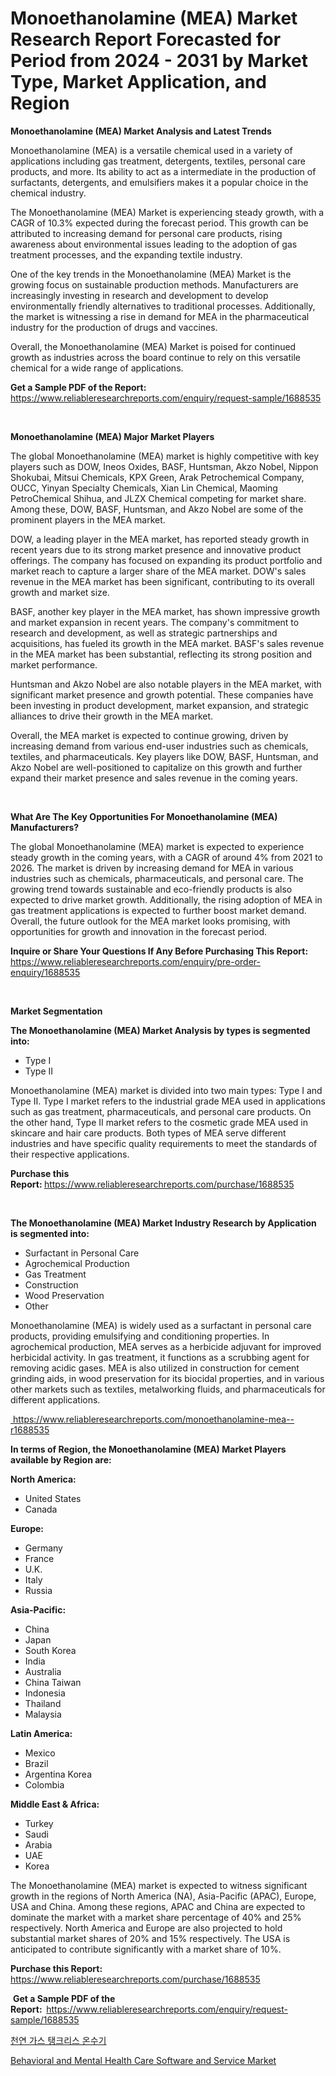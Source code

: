 <p><h1>Monoethanolamine (MEA) Market Research Report Forecasted for Period from 2024 -  2031 by Market Type, Market Application, and Region</h1></p><p><strong>Monoethanolamine (MEA) Market Analysis and Latest Trends</strong></p>
<p><p>Monoethanolamine (MEA) is a versatile chemical used in a variety of applications including gas treatment, detergents, textiles, personal care products, and more. Its ability to act as a intermediate in the production of surfactants, detergents, and emulsifiers makes it a popular choice in the chemical industry.</p><p>The Monoethanolamine (MEA) Market is experiencing steady growth, with a CAGR of 10.3% expected during the forecast period. This growth can be attributed to increasing demand for personal care products, rising awareness about environmental issues leading to the adoption of gas treatment processes, and the expanding textile industry.</p><p>One of the key trends in the Monoethanolamine (MEA) Market is the growing focus on sustainable production methods. Manufacturers are increasingly investing in research and development to develop environmentally friendly alternatives to traditional processes. Additionally, the market is witnessing a rise in demand for MEA in the pharmaceutical industry for the production of drugs and vaccines.</p><p>Overall, the Monoethanolamine (MEA) Market is poised for continued growth as industries across the board continue to rely on this versatile chemical for a wide range of applications.</p></p>
<p><strong>Get a Sample PDF of the Report:&nbsp;</strong> <a href="https://www.reliableresearchreports.com/enquiry/request-sample/1688535">https://www.reliableresearchreports.com/enquiry/request-sample/1688535</a></p>
<p>&nbsp;</p>
<p><strong>Monoethanolamine (MEA) Major Market Players</strong></p>
<p><p>The global Monoethanolamine (MEA) market is highly competitive with key players such as DOW, Ineos Oxides, BASF, Huntsman, Akzo Nobel, Nippon Shokubai, Mitsui Chemicals, KPX Green, Arak Petrochemical Company, OUCC, Yinyan Specialty Chemicals, Xian Lin Chemical, Maoming PetroChemical Shihua, and JLZX Chemical competing for market share. Among these, DOW, BASF, Huntsman, and Akzo Nobel are some of the prominent players in the MEA market.</p><p>DOW, a leading player in the MEA market, has reported steady growth in recent years due to its strong market presence and innovative product offerings. The company has focused on expanding its product portfolio and market reach to capture a larger share of the MEA market. DOW's sales revenue in the MEA market has been significant, contributing to its overall growth and market size.</p><p>BASF, another key player in the MEA market, has shown impressive growth and market expansion in recent years. The company's commitment to research and development, as well as strategic partnerships and acquisitions, has fueled its growth in the MEA market. BASF's sales revenue in the MEA market has been substantial, reflecting its strong position and market performance.</p><p>Huntsman and Akzo Nobel are also notable players in the MEA market, with significant market presence and growth potential. These companies have been investing in product development, market expansion, and strategic alliances to drive their growth in the MEA market.</p><p>Overall, the MEA market is expected to continue growing, driven by increasing demand from various end-user industries such as chemicals, textiles, and pharmaceuticals. Key players like DOW, BASF, Huntsman, and Akzo Nobel are well-positioned to capitalize on this growth and further expand their market presence and sales revenue in the coming years.</p></p>
<p>&nbsp;</p>
<p><strong>What Are The Key Opportunities For Monoethanolamine (MEA) Manufacturers?</strong></p>
<p><p>The global Monoethanolamine (MEA) market is expected to experience steady growth in the coming years, with a CAGR of around 4% from 2021 to 2026. The market is driven by increasing demand for MEA in various industries such as chemicals, pharmaceuticals, and personal care. The growing trend towards sustainable and eco-friendly products is also expected to drive market growth. Additionally, the rising adoption of MEA in gas treatment applications is expected to further boost market demand. Overall, the future outlook for the MEA market looks promising, with opportunities for growth and innovation in the forecast period.</p></p>
<p><strong>Inquire or Share Your Questions If Any Before Purchasing This Report:</strong> <a href="https://www.reliableresearchreports.com/enquiry/pre-order-enquiry/1688535">https://www.reliableresearchreports.com/enquiry/pre-order-enquiry/1688535</a></p>
<p>&nbsp;</p>
<p><strong>Market Segmentation</strong></p>
<p><strong>The Monoethanolamine (MEA) Market Analysis by types is segmented into:</strong></p>
<p><ul><li>Type I</li><li>Type II</li></ul></p>
<p><p>Monoethanolamine (MEA) market is divided into two main types: Type I and Type II. Type I market refers to the industrial grade MEA used in applications such as gas treatment, pharmaceuticals, and personal care products. On the other hand, Type II market refers to the cosmetic grade MEA used in skincare and hair care products. Both types of MEA serve different industries and have specific quality requirements to meet the standards of their respective applications.</p></p>
<p><strong>Purchase this Report:&nbsp;</strong><a href="https://www.reliableresearchreports.com/purchase/1688535">https://www.reliableresearchreports.com/purchase/1688535</a></p>
<p>&nbsp;</p>
<p><strong>The Monoethanolamine (MEA) Market Industry Research by Application is segmented into:</strong></p>
<p><ul><li>Surfactant in Personal Care</li><li>Agrochemical Production</li><li>Gas Treatment</li><li>Construction</li><li>Wood Preservation</li><li>Other</li></ul></p>
<p><p>Monoethanolamine (MEA) is widely used as a surfactant in personal care products, providing emulsifying and conditioning properties. In agrochemical production, MEA serves as a herbicide adjuvant for improved herbicidal activity. In gas treatment, it functions as a scrubbing agent for removing acidic gases. MEA is also utilized in construction for cement grinding aids, in wood preservation for its biocidal properties, and in various other markets such as textiles, metalworking fluids, and pharmaceuticals for different applications.</p></p>
<p><a href="https://www.reliableresearchreports.com/monoethanolamine-mea--r1688535">&nbsp;https://www.reliableresearchreports.com/monoethanolamine-mea--r1688535</a></p>
<p><strong>In terms of Region, the Monoethanolamine (MEA) Market Players available by Region are:</strong></p>
<p>
    <p> <strong> North America: </strong>
        <ul>
            <li>United States</li>
            <li>Canada</li>
        </ul>
        </p> 
    <p> <strong> Europe: </strong>
        <ul>
            <li>Germany</li>
            <li>France</li>
            <li>U.K.</li>
            <li>Italy</li>
            <li>Russia</li>
        </ul>
        </p> 
    <p> <strong> Asia-Pacific: </strong>
        <ul>
            <li>China</li>
            <li>Japan</li>
            <li>South Korea</li>
            <li>India</li>
            <li>Australia</li>
            <li>China Taiwan</li>
            <li>Indonesia</li>
            <li>Thailand</li>
            <li>Malaysia</li>
        </ul>
        </p> 
    <p> <strong> Latin America: </strong>
        <ul>
            <li>Mexico</li>
            <li>Brazil</li>
            <li>Argentina Korea</li>
            <li>Colombia</li>
        </ul>
        </p> 
    <p> <strong> Middle East & Africa: </strong>
        <ul>
            <li>Turkey</li>
            <li>Saudi</li>
            <li>Arabia</li>
            <li>UAE</li>
            <li>Korea</li>
        </ul>
    </p>
    </p>
<p><p>The Monoethanolamine (MEA) market is expected to witness significant growth in the regions of North America (NA), Asia-Pacific (APAC), Europe, USA and China. Among these regions, APAC and China are expected to dominate the market with a market share percentage of 40% and 25% respectively. North America and Europe are also projected to hold substantial market shares of 20% and 15% respectively. The USA is anticipated to contribute significantly with a market share of 10%.</p></p>
<p><strong>Purchase this Report: </strong><a href="https://www.reliableresearchreports.com/purchase/1688535">https://www.reliableresearchreports.com/purchase/1688535</a></p>
<p>&nbsp;<strong>Get a Sample PDF of the Report:&nbsp;&nbsp;</strong><a href="https://www.reliableresearchreports.com/enquiry/request-sample/1688535">https://www.reliableresearchreports.com/enquiry/request-sample/1688535</a></p>
<p><strong></strong></p>
<p><p><a href="https://github.com/WilburKihn5676/Market-Research-Report-List-2/blob/main/7512772185938.md">천연 가스 탱크리스 온수기</a></p><p><a href="https://issuu.com/reportprime-2/docs/behavioral-and-mental-health-care-software-and-ser">Behavioral and Mental Health Care Software and Service Market</a></p></p>